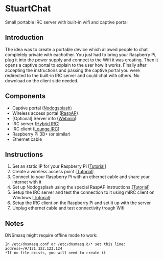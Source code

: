 # StuartChat
 Small portable IRC server with built-in wifi and captive portal
 
 ## Introduction
 The idea was to create a portable device which allowed people to chat completely private with eachother. You just had to bring your Raspberry Pi, plug it into the power supply and connect to the Wifi it was creating. Then it opens a captive portal to explain to the user how it works. Finally after accepting the instructions and passing the captive portal you were redirected to the built-in IRC server and could chat with others. No download on the client side needed.
 
## Components
- Captive portal ([Nodogsplash](https://github.com/nodogsplash/nodogsplash))
- Wireless access portal ([RaspAP](https://raspap.com/))
- [Optional] Server info ([Webmin](https://pimylifeup.com/raspberry-pi-webmin/))
- IRC server ([Hybrid IRC](https://hybridirc.com/))
- IRC client ([Lounge IRC](https://thelounge.chat/))
- Raspberry Pi 3B+ (or similar)
- Ethernet cable

## Instructions
1. Set an static IP for your Raspberry Pi [[Tutorial](https://pimylifeup.com/raspberry-pi-static-ip-address/)]
2. Create a wireless access point [[Tutorial](https://pimylifeup.com/raspberry-pi-wireless-access-point/)]
3. Connect to your Raspberry Pi with an ethernet cable and share your internet with it
4. Set up Nodogsplash using the special RaspAP instructions [[Tutorial](https://docs.raspap.com/captive/#configuration-changes)]
5. Setup the IRC server and test the connection to it using mIRC client on Windows [[Tutorial](https://pimylifeup.com/raspberry-pi-irc-server/)]
6. Setup the IRC client on the Raspberry Pi and set it up with the server 
7. Unplug ethernet cable and test connectivity trough Wifi

## Notes
DNSmasq might require offline mode to work:
```
In /etc/dnsmasq.conf or /etc/dnsmasq.d/* set this line:
address=/#/121.122.123.124
*If no file exists, you will need to create it
```
